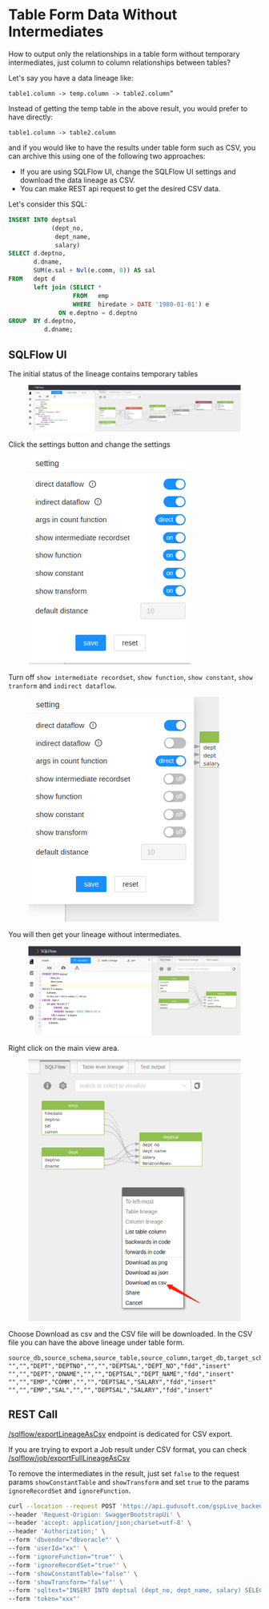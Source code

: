 # Table Form Data Without  Intermediates

How to output only the relationships in a table form without temporary intermediates, just column to column relationships between tables?

Let's say you have a data lineage like:

```
table1.column -> temp.column -> table2.column”
```

Instead of getting the temp table in the above result, you would prefer to have directly:&#x20;

```
table1.column -> table2.column
```

and if you would like to have the results under table form such as CSV, you can archive this using one of the following two approaches:

* If you are using SQLFlow UI, change the SQLFlow UI settings and download the data lineage as CSV.
* You can make REST api request to get the desired CSV data.

Let's consider this SQL:

```sql
INSERT INTO deptsal
            (dept_no,
             dept_name,
             salary)
SELECT d.deptno,
       d.dname,
       SUM(e.sal + Nvl(e.comm, 0)) AS sal
FROM   dept d
       left join (SELECT *
                  FROM   emp
                  WHERE  hiredate > DATE '1980-01-01') e
              ON e.deptno = d.deptno
GROUP  BY d.deptno,
          d.dname; 
```

## SQLFlow UI

The initial status of the lineage contains temporary tables

<figure><img src="../../.gitbook/assets/111_20221204172525.png" alt=""><figcaption></figcaption></figure>

Click the settings button and change the settings

<figure><img src="../../.gitbook/assets/222_20221204172545.png" alt=""><figcaption></figcaption></figure>

Turn off `show intermediate recordset`, `show function`, `show constant`, `show tranform` and `indirect dataflow`.

<figure><img src="../../.gitbook/assets/666_20221204195828.png" alt=""><figcaption></figcaption></figure>

You will then get your lineage without intermediates.

<figure><img src="../../.gitbook/assets/444_20221204172643.png" alt=""><figcaption></figcaption></figure>

Right click on the main view area.

<figure><img src="../../.gitbook/assets/555_20221204172724.png" alt=""><figcaption></figcaption></figure>

Choose Download as csv and the CSV file will be downloaded. In the CSV file you can have the above lineage under table form.

```csv
source_db,source_schema,source_table,source_column,target_db,target_schema,target_table,target_column,relation_type,effectType
"","","DEPT","DEPTNO","","","DEPTSAL","DEPT_NO","fdd","insert"
"","","DEPT","DNAME","","","DEPTSAL","DEPT_NAME","fdd","insert"
"","","EMP","COMM","","","DEPTSAL","SALARY","fdd","insert"
"","","EMP","SAL","","","DEPTSAL","SALARY","fdd","insert"
```

## REST Call

[/sqlflow/exportLineageAsCsv](../../3.-api-docs/sqlflow-rest-api-reference/generation-interface/sqlflow-generation-sqlflow-exportlineageascsv.md) endpoint is dedicated for CSV export.

If you are trying to export a Job result under CSV format, you can check  [/sqlflow/job/exportFullLineageAsCsv](../../3.-api-docs/sqlflow-rest-api-reference/job-interface/sqlflow-job-exportfulllineageascsv.md)

To remove the intermediates in the result, just set `false` to the request params `showConstantTable` and `showTransform` and set `true` to the params `ignoreRecordSet` and `ignoreFunction`.&#x20;

```bash
curl --location --request POST 'https://api.gudusoft.com/gspLive_backend/sqlflow/generation/sqlflow/exportLineageAsCsv?showRelationType=fdd' \
--header 'Request-Origion: SwaggerBootstrapUi' \
--header 'accept: application/json;charset=utf-8' \
--header 'Authorization;' \
--form 'dbvendor="dbvoracle"' \
--form 'userId="xx"' \
--form 'ignoreFunction="true"' \
--form 'ignoreRecordSet="true"' \
--form 'showConstantTable="false"' \
--form 'showTransform="false"' \
--form 'sqltext="INSERT INTO deptsal (dept_no, dept_name, salary) SELECT d.deptno, d.dname, SUM(e.sal + Nvl(e.comm, 0)) AS sal FROM dept d left join (SELECT * FROM emp WHERE hiredate > DATE '\''1980-01-01'\'') e ON e.deptno = d.deptno GROUP BY d.deptno, d.dname;"' \
--form 'token="xxx"'
```

